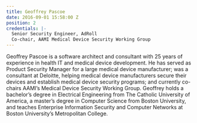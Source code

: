 ```yaml
---
title: Geoffrey Pascoe
date: 2016-09-01 15:58:00 Z
position: 2
credentials: |-
  Senior Security Engineer, AdRoll
  Co-chair, AAMI Medical Device Security Working Group
---
```


Geoffrey Pascoe is a software architect and consultant with 25 years of experience in health IT and medical device development. He has served as Product Security Manager for a large medical device manufacturer; was a consultant at Deloitte, helping medical device manufacturers secure their devices and establish medical device security programs; and currently co-chairs AAMI’s Medical Device Security Working Group. Geoffrey holds a bachelor’s degree in Electrical Engineering from The Catholic University of America, a master’s degree in Computer Science from Boston University, and teaches Enterprise Information Security and Computer Networks at Boston University’s Metropolitan College.